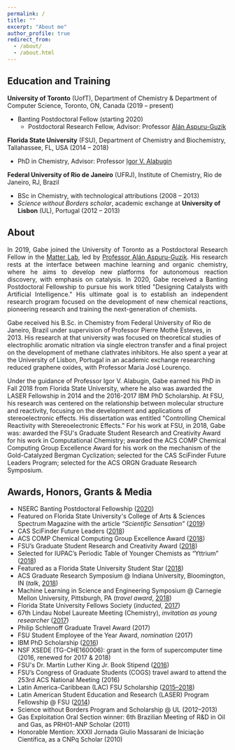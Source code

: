 ```yaml
---
permalink: /
title: ""
excerpt: "About me"
author_profile: true
redirect_from: 
  - /about/
  - /about.html
---
```

## Education and Training
  
**University of Toronto** (UofT), Department of Chemistry & Department of Computer Science, Toronto, ON, Canada (2019 – present)
  +	Banting Postdoctoral Fellow (starting 2020)				   
    +	Postdoctoral Research Fellow, Advisor: Professor [Alán Aspuru-Guzik](https://matter.toronto.edu)    	      				   

**Florida State University** (FSU), Department of Chemistry and Biochemistry, 
Tallahassee, FL, USA (2014 – 2018)
+	PhD in Chemistry, Advisor: Professor [Igor V. Alabugin](https://www.chem.fsu.edu/~alabugin/)

**Federal University of Rio de Janeiro** (UFRJ), Institute of Chemistry, Rio de Janeiro, RJ, Brazil
+	BSc in Chemistry, with technological attributions (2008 – 2013)
  + *Science without Borders scholar*, academic exchange at **University of Lisbon** (UL), Portugal (2012 – 2013)

## About

<p style='text-align: justify;'>
In 2019, Gabe joined the University of Toronto as a Postdoctoral Research Fellow in the <a href="https://matter.toronto.edu">Matter Lab</a>, led by <a href="https://www.matter.toronto.edu/basic-content-page/about-alan">Professor Alán Aspuru-Guzik</a>. His research rests at the interface between machine learning and organic chemistry, where he aims to develop new platforms for autonomous reaction discovery, with emphasis on catalysis. In 2020, Gabe received a Banting Postdoctoral Fellowship to pursue his work titled "Designing Catalysts with Artificial Intelligence." His ultimate goal is to establish an independent research program focused on the development of new chemical reactions, pioneering research and training the next-generation of chemists. 
<br />

Gabe received his B.Sc. in Chemistry from Federal University of Rio de Janeiro, Brazil under supervision of Professor Pierre Mothè Esteves, in 2013. His research at that university was focused on theoretical studies of electrophilic aromatic nitration via single electron transfer and a final project on the development of methane clathrates inhibitors. He also spent a year at the University of Lisbon, Portugal in an academic exchange researching reduced graphene oxides, with Professor Maria José Lourenço.
<br/>

Under the guidance of Professor Igor V. Alabugin, Gabe earned his PhD in Fall 2018 from Florida State University, where he also was awarded the LASER Fellowship in 2014 and the 2016-2017 IBM PhD Scholarship. At FSU, his research was centered on the relationship between molecular structure and reactivity, focusing on the development and applications of stereoelectronic effects. His dissertation was entitled "Controlling Chemical Reactivity with Stereoelectronic Effects." 
For his work at FSU, in 2018, Gabe was: awarded the FSU's Graduate Student Research and Creativity Award for his work in Computational Chemistry; awarded the ACS COMP Chemical Computing Group Excellence Award for his work on the mechanism of the Gold-Catalyzed Bergman Cyclization; selected for the CAS SciFinder Future Leaders Program; selected for the ACS ORGN Graduate Research Symposium.
<br />

 



</p>

## Awards, Honors, Grants & Media

+ NSERC Banting Postdoctoral Fellowship ([2020](https://banting.fellowships-bourses.gc.ca/en/2019-2020-eng.html))
+ Featured on Florida State University's College of Arts & Sciences Spectrum Magazine with the article _“Scientific Sensation”_ ([2019](https://artsandsciences.fsu.edu/spectrum-magazine/alumni-alight/spectrum-summer-2019-scientific-sensation))
+ CAS SciFinder Future Leaders ([2018](https://www.cas.org/about/futureleaders))
+ ACS COMP Chemical Computing Group Excellence Award ([2018](http://www.acscomp.org/awards/chemical-computing-group-excellence-award))
+ FSU’s Graduate Student Research and Creativity Award ([2018](https://gradschool.fsu.edu/news-recognitions/previous-award-winners/research-and-creativity-awards))
+ Selected for IUPAC’s Periodic Table of Younger Chemists as “Yttrium” ([2018](https://iupac.org/100/chemist/gabriel-dos-passos-gomes-yt/))
+ Featured as a Florida State University Student Star ([2018](https://news.fsu.edu/student-stars/2018/12/05/gabriel-gomes/))
+ ACS Graduate Research Symposium @ Indiana University, Bloomington, IN (_talk_, [2018](https://www.organicdivision.org/grs/grshistory/))
+ Machine Learning in Science and Engineering Symposium @ Carnegie Mellon University, Pittsburgh, PA (_travel award_, [2018](https://events.mcs.cmu.edu/mlse/))
+ Florida State University Fellows Society (_inducted_, [2017](http://www.gradschool.fsu.edu/fellows-society))
+ 67th Lindau Nobel Laureate Meeting (Chemistry), _invitation as young researcher_ ([2017](https://news.fsu.edu/news/science-technology/2017/06/22/fsu-graduate-students-attend-international-nobel-laureate-meeting/))
+ Philip Schlenoff Graduate Travel Award (2017)
+ FSU Student Employee of the Year Award, _nomination_ (2017)
+ IBM PhD Scholarship ([2016](http://www.chem.fsu.edu/News.php?NewsID=94))
+ NSF XSEDE (TG-CHE160006): grant in the form of supercomputer time (2016, renewed for 2017 & 2018)
+ FSU's Dr. Martin Luther King Jr. Book Stipend ([2016](http://thecenter.fsu.edu/Scholarships-and-Recognition/Dr.-Martin-Luther-King-Jr.-Book-Stipend))
+ FSU’s Congress of Graduate Students (COGS) travel award to attend the 253rd ACS National Meeting (2016)
+ Latin America-Caribbean (LAC) FSU Scholarship ([2015–2018](http://gradschool.fsu.edu/Funding-Awards/Financial-Support-General-Information/Latin-America-Caribbean-LAC-Scholarship))
+ Latin American Student Education and Research (LASER) Program Fellowship @ FSU ([2014](https://www.chem.fsu.edu/laser/))
+ Science without Borders Program and Scholarship @ UL (2012–2013)
+ Gas Exploitation Oral Section winner: 6th Brazilian Meeting of R&D in Oil and Gas, as PRH01-ANP Scholar (2011)
+ Honorable Mention: XXXII Jornada Giulio Massarani de Iniciação Científica, as a CNPq Scholar (2010)



<div style="height: 400px; width: 400px; position: relative;" class='viewer_3Dmoljs' data-pdb='1YCR' data-backgroundcolor='0xffffff' 
        data-select1='chain:A' data-style1='cartoon:color=spectrum' data-surface1='opacity:.7;color:white' data-select2='chain:B' data-style2='stick'></div>
